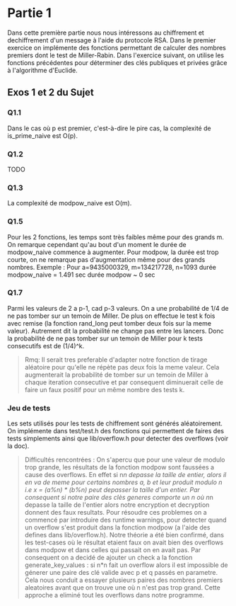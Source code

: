 # Partie 1
Dans cette première partie nous nous intéressons au chiffrement et dechiffrement d'un message à l'aide du protocole RSA.
Dans le premier exercice on implémente des fonctions permettant de calculer des nombres premiers dont le test 
de Miller-Rabin.
Dans l'exercice suivant, on utilise les fonctions précédentes pour déterminer des clés publiques et privées grâce
à l'algorithme d'Euclide.

## Exos 1 et 2 du Sujet

### Q1.1
Dans le cas où p est premier, c'est-à-dire le pire cas, la complexité de is_prime_naive est O(p).

### Q1.2
TODO
### Q1.3
La complexité de modpow_naive est O(m).

### Q1.5
Pour les 2 fonctions, les temps sont très faibles même pour des grands m.
On remarque cependant qu'au bout d'un moment le durée de modpow_naive commence à augmenter.
Pour modpow, la durée est trop courte, on ne remarque pas d'augmentation même pour des grands nombres.
Exemple :
    Pour a=9435000329, m=134217728, n=1093
    durée modpow_naive = 1.491 sec
    durée modpow ~ 0 sec

### Q1.7
Parmi les valeurs de 2 a p-1, cad p-3 valeurs. On a une probabilité de 1/4 de ne pas tomber sur un temoin de Miller.
De plus on effectue le test k fois avec remise (la fonction rand_long peut tomber deux fois sur la meme valeur).
Autrement dit la probabilité ne change pas entre les lancers. Donc la probabilité de ne pas tomber sur un temoin de Miller 
pour k tests consecutifs est de (1/4)^k.

> Rmq: Il serait tres preferable d'adapter notre fonction de tirage aléatoire pour qu'elle ne répète pas 
> deux fois la meme valeur. Cela augmenterait la probabilité de tomber sur un temoin de Miller à chaque iteration consecutive et 
> par consequent diminuerait celle de faire un faux positif pour un même nombre des tests k.

### Jeu de tests
Les sets utilisés pour les tests de chiffrement sont générés aléatoirement. On implémente dans test/test.h des fonctions
qui permettent de faires des tests simplements ainsi que lib/overflow.h pour detecter des overflows (voir la doc).

> Difficultés rencontrées : 
> On s'apercu que pour une valeur de modulo trop grande, les résultats de la fonction modpow sont faussées a cause des overflows.
> En effet si n*n depasse la taille de entier, alors il en va de meme pour certains nombres a, b et leur produit modulo n i.e 
> x = (a%n) * (b%n) peut depasser la taille d'un entier.
> Par consequent si notre paire des clès generes comporte un n où n*n depasse la taille de l'entier alors notre encryption et 
> decryption donnent des faux resultats.
> Pour résoudre ces problemes on a commencé par introduire des runtime warnings, pour detecter quand un overflow 
> s'est produit dans la fonction modpow (a l'aide des defines dans lib/overflow.h). 
> Notre théorie a été bien confirmé, dans les test-cases où le résultat etaient faux
> on avait bien des overflows dans modpow et dans celles qui passait on en avait pas.
> Par consequent on a decidé de ajouter un check a la fonction generate_key_values : si n*n fait un overflow alors il est 
> impossible de génerer une paire des clé valide avec p et q passés en parametre. 
> Cela nous conduit a essayer plusieurs paires des nombres premiers aleatoires avant que on trouve une où n n'est pas trop grand.
> Cette approche a eliminé tout les overflows dans notre programme.
